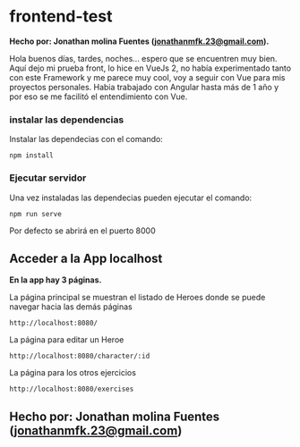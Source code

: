 # frontend-test
**Hecho por: Jonathan molina Fuentes (jonathanmfk.23@gmail.com).**


Hola buenos días, tardes, noches... espero que se encuentren muy bien. Aquí dejo mi prueba front,
lo hice en VueJs 2, no había experimentado tanto con este Framework y me parece muy cool, voy a seguir con Vue
para mis proyectos personales. Habia trabajado con Angular hasta más de 1 año y por eso se me facilitó el entendimiento con Vue.


### instalar las dependencias
Instalar las dependecias con el comando:
```
npm install
```

### Ejecutar servidor
Una vez instaladas las dependecias pueden ejecutar el comando:
```
npm run serve
```
Por defecto se abrirá en el puerto 8000

## Acceder a la App localhost
**En la app hay 3 páginas.**

La página principal se muestran el listado de Heroes donde se puede navegar hacia las demás páginas
```
http://localhost:8080/
```
La página para editar un Heroe
```
http://localhost:8080/character/:id
```
La página para los otros ejercicios
```
http://localhost:8080/exercises
```

## Hecho por: Jonathan molina Fuentes (jonathanmfk.23@gmail.com)

